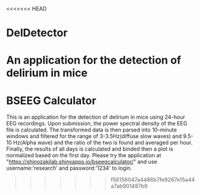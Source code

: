 <<<<<<< HEAD
# DelDetector
An application for the detection of delirium in mice
=======
# BSEEG Calculator
This is an application for the detection of delirium in mice using 24-hour EEG recordings. Upon submission, the power spectral density of the EEG file is calculated. The transformed data is then parsed into 10-minute windows and filtered for the range of 3-3.5Hz(diffuse slow waves) and 9.5-10 Hz(Alpha wave) and the ratio of the two is found and averaged per hour. Finally, the results of all days is calculated and binded then a plot is normalized based on the first day. 
Please try the application at "https://shinozakilab.shinyapps.io/bseegcalculator/" and use username:'research' and password:'1234' to login.
>>>>>>> f56156047a4486b7fe9267e15a44a7ab901487b9
